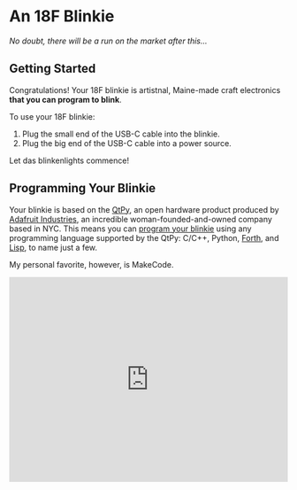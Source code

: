 # An 18F Blinkie

*No doubt, there will be a run on the market after this...*

## Getting Started

Congratulations! Your 18F blinkie is artistnal, Maine-made craft electronics **that you can program to blink**. 

To use your 18F blinkie:

1. Plug the small end of the USB-C cable into the blinkie.
2. Plug the big end of the USB-C cable into a power source.

Let das blinkenlights commence!

## Programming Your Blinkie

Your blinkie is based on the [QtPy](https://www.adafruit.com/product/4600), an open hardware product produced by [Adafruit Industries](https://www.adafruit.com/about), an incredible woman-founded-and-owned company based in NYC. This means you can [program your blinkie](https://learn.adafruit.com/adafruit-qt-py) using any programming language supported by the QtPy: C/C++, Python, [Forth](https://learn.adafruit.com/alternative-languages-for-programming-SAMD-boards/forth), and [Lisp](https://learn.adafruit.com/alternative-languages-for-programming-SAMD-boards/lisp), to name just a few.

My personal favorite, however, is MakeCode.

<div style="position:relative;height:calc(300px + 5em);width:100%;overflow:hidden;"><iframe style="position:absolute;top:0;left:0;width:100%;height:100%;" src="https://maker.makecode.com/---codeembed#pub:_98cY29Fx9iXH" allowfullscreen="allowfullscreen" frameborder="0" sandbox="allow-scripts allow-same-origin"></iframe></div>

